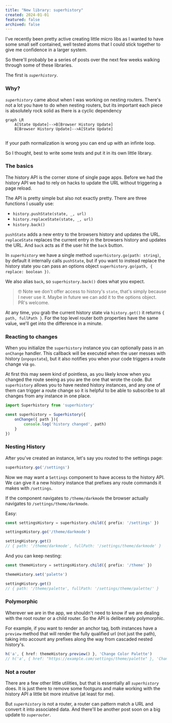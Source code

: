 ```yaml
---
title: "New library: superhistory"
created: 2024-01-01
featured: false
archived: false
---
```


I've recently been pretty active creating little micro libs as I wanted to have some small self contained, well tested atoms that I could stick together to give me confidence in a larger system.

So there'll probably be a series of posts over the next few weeks walking through some of these libraries.

The first is *`superhistory`*.

### Why?

*`superhistory`* came about when I was working on nesting routers.  There's not a lot you have to do when nesting routers, but its important each piece is absolutely rock solid as there is a cyclic dependency 


```mermaid
graph LR
    A[State Update]-->B[Browser History Update]
    B[Browser History Update]-->A[State Update]
    
```

If your path normalization is wrong you can end up with an infinte loop.

So I thought, best to write some tests and put it in its own little library.  


### The basics

The history API is the corner stone of single page apps.  Before we had the history API we had to rely on hacks to update the URL without triggering a page reload.

The API is pretty simple but also not exactly pretty.  There are three functions I usually use:

- `history.pushState(state, _, url)`
- `history.replaceState(state, _, url)`
- `history.back()`

`pushState` adds a new entry to the browsers history and updates the URL.  `replaceState` replaces the current entry in the browsers history and updates the URL.  And `back` acts as if the user hit the `back` button.

In *`superhistory`* we have a single method `superhistory.go(path: string)`, by default it internally calls `pushState`, but if you want to instead replace the history state you can pass an options object `superhistory.go(path, { replace: boolean })`.

We also alias `back`, so `superhistory.back()` does what you expect.

> 🤓 Note we don't offer access to history's `state`, that's simply because I never use it.  Maybe in future we can add it to the options object.
> PR's welcome.

At any time, you grab the current history state via `history.get()` it returns `{ path, fullPath }`.  For the top level router both properties have the same value, we'll get into the difference in a minute.

### Reacting to changes

When you initialize the `superhistory` instance you can optionally pass in an `onChange` handler.  This callback will be executed when the user messes with history (`onpopstate`), but it also notifies you when your code triggers a route change via `go`.

At first this may seem kind of pointless, as you likely know when you changed the route seeing as you are the one that wrote the code.  But `superhistory` allows you to have nested history instances, and any one of them can trigger a route change so it is helpful to be able to subscribe to all changes from any instance in one place.

```typescript
import Superhistory from 'superhistory'

const superhistory = Superhistory({
    onChange({ path }){
        console.log('history changed', path)
    }
})
```

### Nesting History

After you've created an instance, let's say you routed to the settings page:

```typescript
superhistory.go('/settings')
```

Now we may want a `Settings` component to have access to the history API.  We can give it a new history instance that prefixes any route commands it makes with `/settings`.

If the component navigates to `/theme/darkmode` the browser actually navigates to `/settings/theme/darkmode`.

Easy:

```typescript
const settingsHistory = superhistory.child({ prefix: '/settings' })

settingsHistory.go('/theme/darkmode')

settingHistory.get()
// { path: '/theme/darkmode', fullPath: '/settings/theme/darkmode' }
```

And you can keep nesting:

```typescript
const themeHistory = settingsHistory.child({ prefix: '/theme' })

themeHistory.set('palette')

settingHistory.get()
// { path: '/theme/palette', fullPath: '/settings/theme/palette/' }
```

### Polymorphic

Wherever we are in the app, we shouldn't need to know if we are dealing with the root router or a child router.  So the API is deliberately polymorphic.

For example, if you want to render an anchor tag, both instances have a `preview` method that will render the fully qualified url (not just the path), taking into account any prefixes along the way from cascaded nested history's.

```typescript
h('a', { href: themeHistory.preview() }, 'Change Color Palette')
// h('a', { href: "https://example.com/settings/theme/palette" }, 'Change Color Palette')
```

### Not a router

There are a few other little utilities, but that is essentially all *`superhistory`* does.  It is just there to remove some footguns and make working with the history API a little bit more intuitive (at least for me).

But *`superhistory`* is not a router, a router can pattern match a URL and convert it into associated data.  And there'll be another post soon on a big update to *`superouter`*.
